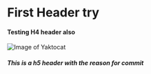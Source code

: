 # First Header try
#### Testing H4 header also

![Image of Yaktocat](https://octodex.github.com/images/yaktocat.png)

##### This is a h5 header with the reason for commit
